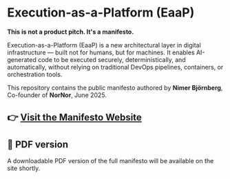 # Execution-as-a-Platform (EaaP)

**This is not a product pitch. It's a manifesto.**

Execution-as-a-Platform (EaaP) is a new architectural layer in digital infrastructure — built not for humans, but for machines. It enables AI-generated code to be executed securely, deterministically, and automatically, without relying on traditional DevOps pipelines, containers, or orchestration tools.

This repository contains the public manifesto authored by **Nimer Björnberg**, Co-founder of **NorNor**, June 2025.

## 👉 [Visit the Manifesto Website](https://nimerbjornberg.github.io/eaap)

## 📄 PDF version
A downloadable PDF version of the full manifesto will be available on the site shortly.
